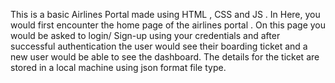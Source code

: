 ﻿This is a basic Airlines Portal made using HTML , CSS and JS . 
 In Here, you would first encounter the home page of the airlines portal . On this page you would be asked to login/ Sign-up using your credentials and 
 after successful authentication the user would see their boarding ticket and a new user would be able to see the dashboard.
 The details for the ticket are stored in a local machine using json format file type.
